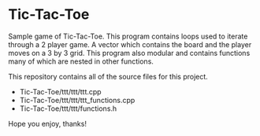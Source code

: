 # Tic-Tac-Toe
Sample game of Tic-Tac-Toe. This program contains loops used to iterate through a 2 player game. A vector which contains the board and the player moves on a 3 by 3 grid.
This program also modular and contains functions many of which are nested in other functions.

This repository contains all of the source files for this project. 
- Tic-Tac-Toe/ttt/ttt/ttt.cpp 
- Tic-Tac-Toe/ttt/ttt/ttt_functions.cpp
- Tic-Tac-Toe/ttt/ttt/functions.h

Hope you enjoy, thanks!
